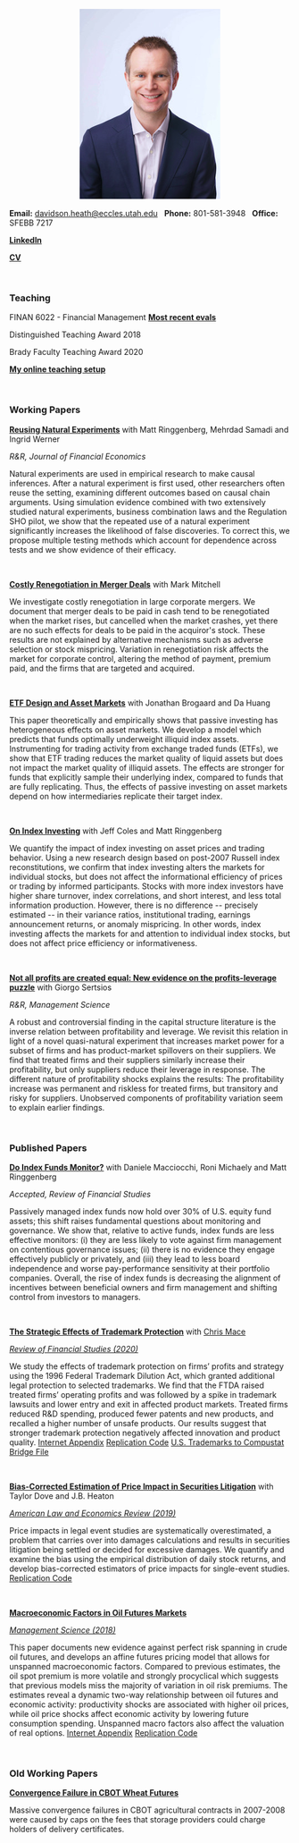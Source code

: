 
<p align="center"> 
<img src="images/dth2016.jpeg">
</p>

**Email:** davidson.heath@eccles.utah.edu &nbsp;  **Phone:** 801-581-3948 &nbsp; **Office:** SFEBB 7217

**[LinkedIn](https://www.linkedin.com/in/davidson-heath-5a28999a)**

**[CV](dheath_CV.pdf)**

<br>

### Teaching

FINAN 6022 - Financial Management   **[Most recent evals](HEATH_2020_Spring_FINAN_6022_Financial_Management_2.pdf)**

Distinguished Teaching Award 2018

Brady Faculty Teaching Award 2020

**[My online teaching setup](My_Online_Teaching_Setup.pdf)**

<br>

### Working Papers

**[Reusing Natural Experiments](https://papers.ssrn.com/sol3/papers.cfm?abstract_id=3457525)** with Matt Ringgenberg, Mehrdad Samadi and Ingrid Werner

*R&R, Journal of Financial Economics*

Natural experiments are used in empirical research to make causal inferences. After a natural experiment is first used, other researchers often reuse the setting, examining different outcomes based on causal chain arguments. Using simulation evidence combined with two extensively studied natural experiments, business combination laws and the Regulation SHO pilot, we show that the repeated use of a natural experiment significantly increases the likelihood of false discoveries. To correct this, we propose multiple testing methods which account for dependence across tests and we show evidence of their efficacy.

<br>

**[Costly Renegotiation in Merger Deals](https://papers.ssrn.com/sol3/papers.cfm?abstract_id=3526931)** with Mark Mitchell

We investigate costly renegotiation in large corporate mergers. We document that merger deals to be paid in cash tend to be renegotiated when the market rises, but cancelled when the market crashes, yet there are no such effects for deals to be paid in the acquiror's stock. These results are not explained by alternative mechanisms such as adverse selection or stock mispricing. Variation in renegotiation risk affects the market for corporate control, altering the method of payment, premium paid, and the firms that are targeted and acquired.


<br>

**[ETF Design and Asset Markets](https://papers.ssrn.com/sol3/papers.cfm?abstract_id=3510359)** with Jonathan Brogaard and Da Huang

This paper theoretically and empirically shows that passive investing has heterogeneous effects on asset markets. We develop a model which predicts that funds optimally underweight illiquid index assets. Instrumenting for trading activity from exchange traded funds (ETFs), we show that ETF trading reduces the market quality of liquid assets but does not impact the market quality of illiquid assets. The effects are stronger for funds that explicitly sample their underlying index, compared to funds that are fully replicating. Thus, the effects of passive investing on asset markets depend on how intermediaries replicate their target index.

<br>


**[On Index Investing](https://papers.ssrn.com/abstract=3055324)** with Jeff Coles and Matt Ringgenberg

We quantify the impact of index investing on asset prices and trading behavior. Using a new research design based on post-2007 Russell index reconstitutions, we confirm that index investing alters the markets for individual stocks, but does not affect the informational efficiency of prices or trading by informed participants. Stocks with more index investors have higher share turnover, index correlations, and short interest, and less total information production. However, there is no difference -- precisely estimated -- in their variance ratios, institutional trading, earnings announcement returns, or anomaly mispricing. In other words, index investing affects the markets for and attention to individual index stocks, but does not affect price efficiency or informativeness.

<br>



**[Not all profits are created equal: New evidence on the profits-leverage puzzle](https://papers.ssrn.com/abstract=3056440)** with Giorgo Sertsios

*R&R, Management Science*

A robust and controversial finding in the capital structure literature is the inverse relation between profitability and leverage. We revisit this relation in light of a novel quasi-natural experiment that increases market power for a subset of firms and has product-market spillovers on their suppliers. We find that treated firms and their suppliers similarly increase their profitability, but only suppliers reduce their leverage in response. The different nature of profitability shocks explains the results: The profitability increase was permanent and riskless for treated firms, but transitory and risky for suppliers. Unobserved components of profitability variation seem to explain earlier findings.

<br>


### Published Papers


**[Do Index Funds Monitor?](https://papers.ssrn.com/sol3/papers.cfm?abstract_id=3259433)** with Daniele Macciocchi, Roni Michaely and Matt Ringgenberg

*Accepted, Review of Financial Studies*

Passively managed index funds now hold over 30% of U.S. equity fund assets; this shift raises fundamental questions about monitoring and governance. We show that, relative to active funds, index funds are less effective monitors: (i) they are less likely to vote against firm management on contentious governance issues; (ii) there is no evidence they engage effectively publicly or privately, and (iii) they lead to less board independence and worse pay-performance sensitivity at their portfolio companies. Overall, the rise of index funds is decreasing the alignment of incentives between beneficial owners and firm management and shifting control from investors to managers.

<br>


**[The Strategic Effects of Trademark Protection](https://papers.ssrn.com/abstract=2798473)** with [Chris Mace](https://christophermace.github.io/)  

*[Review of Financial Studies (2020)](https://doi.org/10.1093/rfs/hhz084)*

We study the effects of trademark protection on firms’ profits and strategy using the 1996 Federal Trademark Dilution Act, which granted additional legal protection to selected trademarks. We find that the FTDA raised treated firms’ operating profits and was followed by a spike in trademark lawsuits and lower entry and exit in affected product markets. Treated firms reduced R&D spending, produced fewer patents and new products, and recalled a higher number of unsafe products. Our results suggest that stronger trademark protection negatively affected innovation and product quality. [Internet Appendix](Heath_Mace_RFS2019_IA.pdf) [Replication Code](Heath_Mace_RFS2019_replication_code.zip)  [U.S. Trademarks to Compustat Bridge File](heath_mace_tm_bridge.zip)


<br>

**[Bias-Corrected Estimation of Price Impact in Securities Litigation](https://papers.ssrn.com/sol3/papers.cfm?abstract_id=3321180)** with Taylor Dove and J.B. Heaton  

*[American Law and Economics Review (2019)](https://academic.oup.com/aler/article/21/1/184/5482489)*

Price impacts in legal event studies are systematically overestimated, a problem that carries over into damages calculations and results in securities litigation being settled or decided for excessive damages. We quantify and examine the bias using the empirical distribution of daily stock returns, and develop bias-corrected estimators of price impacts for single-event studies. 
[Replication Code](https://github.com/davidsontheath/bias_corrected_estimators)

<br>

**[Macroeconomic Factors in Oil Futures Markets](https://papers.ssrn.com/sol3/papers.cfm?abstract_id=2506146)**  

*[Management Science (2018)](https://pubsonline.informs.org/doi/abs/10.1287/mnsc.2017.3008)*


This paper documents new evidence against perfect risk spanning in crude oil futures, and develops an affine futures pricing model that allows for unspanned macroeconomic factors. Compared to previous estimates, the oil spot premium is more volatile and strongly procyclical which suggests that previous models miss the majority of variation in oil risk premiums. The estimates reveal a dynamic two-way relationship between oil futures and economic activity: productivity shocks are associated with higher oil prices, while oil price shocks affect economic activity by lowering future consumption spending. Unspanned macro factors also affect the valuation of real options.
[Internet Appendix](macro_factors_oil_futures_internet_appendix.pdf)
[Replication Code](macro_factors_oil_futures_replication_code.zip)


<br>

### Old Working Papers

**[Convergence Failure in CBOT Wheat Futures](http://papers.ssrn.com/sol3/papers.cfm?abstract_id=2275088)**

Massive convergence failures in CBOT agricultural contracts in 2007-2008 were caused by caps on the fees that storage providers could charge holders of delivery certificates.

<br>



